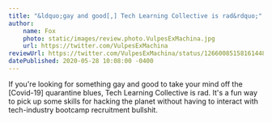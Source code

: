 ```yaml
---
title: "&ldquo;gay and good[,] Tech Learning Collective is rad&rdquo;"
author:
    name: Fox
    photo: static/images/review.photo.VulpesExMachina.jpg
    url: https://twitter.com/VulpesExMachina
reviewUrl: https://twitter.com/VulpesExMachina/status/1266008515816144898
datePublished: 2020-05-28 10:08:00 -0400
---
```


If you're looking for something gay and good to take your mind off the [Covid-19] quarantine blues, Tech Learning Collective is rad. It's a fun way to pick up some skills for hacking the planet without having to interact with tech-industry bootcamp recruitment bullshit.
